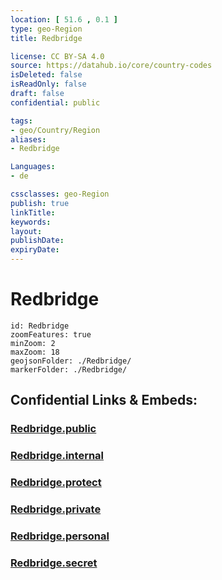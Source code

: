```yaml
---
location: [ 51.6 , 0.1 ] 
type: geo-Region
title: Redbridge

license: CC BY-SA 4.0
source: https://datahub.io/core/country-codes
isDeleted: false
isReadOnly: false
draft: false
confidential: public

tags:
- geo/Country/Region
aliases:
- Redbridge

Languages:
- de

cssclasses: geo-Region
publish: true
linkTitle: 
keywords: 
layout: 
publishDate: 
expiryDate: 
---
```


# Redbridge

```leaflet
id: Redbridge
zoomFeatures: true 
minZoom: 2 
maxZoom: 18
geojsonFolder: ./Redbridge/
markerFolder: ./Redbridge/
```


## Confidential Links & Embeds: 

### [Redbridge.public](/_public/\Earth\Continent\Europe\Europe~North\UK\England\Regions~England\London,Greater\cities~GreaterLondonRedbridge.public.md) 

### [Redbridge.internal](/_internal/\Earth\Continent\Europe\Europe~North\UK\England\Regions~England\London,Greater\cities~GreaterLondonRedbridge.internal.md) 

### [Redbridge.protect](/_protect/\Earth\Continent\Europe\Europe~North\UK\England\Regions~England\London,Greater\cities~GreaterLondonRedbridge.protect.md) 

### [Redbridge.private](/_private/\Earth\Continent\Europe\Europe~North\UK\England\Regions~England\London,Greater\cities~GreaterLondonRedbridge.private.md) 

### [Redbridge.personal](/_personal/\Earth\Continent\Europe\Europe~North\UK\England\Regions~England\London,Greater\cities~GreaterLondonRedbridge.personal.md) 

### [Redbridge.secret](/_secret/\Earth\Continent\Europe\Europe~North\UK\England\Regions~England\London,Greater\cities~GreaterLondonRedbridge.secret.md)

